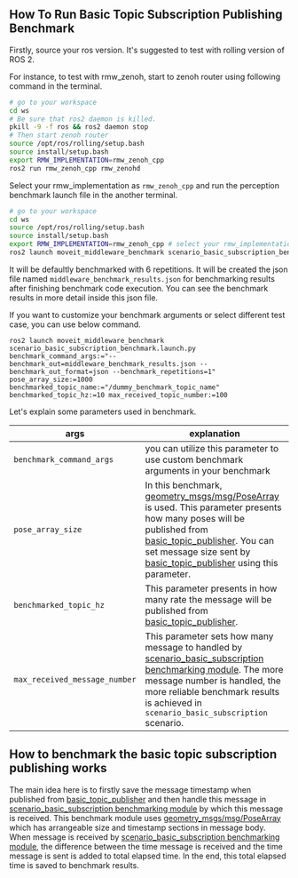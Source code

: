 ## How To Run Basic Topic Subscription Publishing Benchmark

Firstly, source your ros version. It's suggested to test with rolling version of ROS 2.

For instance, to test with rmw_zenoh, start to zenoh router using following command in the terminal.
```sh
# go to your workspace
cd ws
# Be sure that ros2 daemon is killed.
pkill -9 -f ros && ros2 daemon stop
# Then start zenoh router
source /opt/ros/rolling/setup.bash
source install/setup.bash
export RMW_IMPLEMENTATION=rmw_zenoh_cpp
ros2 run rmw_zenoh_cpp rmw_zenohd
```

Select your rmw_implementation as `rmw_zenoh_cpp` and run the perception benchmark launch file in the another terminal.
```sh
# go to your workspace
cd ws
source /opt/ros/rolling/setup.bash
source install/setup.bash
export RMW_IMPLEMENTATION=rmw_zenoh_cpp # select your rmw_implementation to benchmark
ros2 launch moveit_middleware_benchmark scenario_basic_subscription_benchmark.launch.py
```

It will be defaultly benchmarked with 6 repetitions. It will be created the json file named `middleware_benchmark_results.json` for benchmarking results after finishing benchmark code execution. You can see the benchmark results in more detail inside this json file.

If you want to customize your benchmark arguments or select different test case, you can use below command.

```shell
ros2 launch moveit_middleware_benchmark scenario_basic_subscription_benchmark.launch.py benchmark_command_args:="--benchmark_out=middleware_benchmark_results.json --benchmark_out_format=json --benchmark_repetitions=1" pose_array_size:=1000 benchmarked_topic_name:="/dummy_benchmark_topic_name" benchmarked_topic_hz:=10 max_received_topic_number:=100
```

Let's explain some parameters used in benchmark.

| args | explanation |
| ---- | ----------- |
| `benchmark_command_args` | you can utilize this parameter to use custom benchmark arguments in your benchmark |
| `pose_array_size` | In this benchmark, [geometry_msgs/msg/PoseArray](https://docs.ros.org/en/rolling/p/geometry_msgs/interfaces/msg/PoseArray.html) is used. This parameter presents how many poses will be published from [basic_topic_publisher](../../src/scenarios/basic_topic_sub_pub/basic_topic_publisher.cpp). You can set message size sent by [basic_topic_publisher](../../src/scenarios/basic_topic_sub_pub/basic_topic_publisher.cpp) using this parameter. |
| `benchmarked_topic_hz` | This parameter presents in how many rate the message will be published from [basic_topic_publisher](../../src/scenarios/basic_topic_sub_pub/basic_topic_publisher.cpp). |
| `max_received_message_number` | This parameter sets how many message to handled by [scenario_basic_subscription benchmarking module](../../src/scenarios/basic_topic_sub_pub/scenario_basic_subscription.cpp). The more message number is handled, the more reliable benchmark results is achieved in `scenario_basic_subscription` scenario. |

## How to benchmark the basic topic subscription publishing works

The main idea here is to firstly save the message timestamp when published from [basic_topic_publisher](../../src/scenarios/basic_topic_sub_pub/basic_topic_publisher.cpp) and then handle this message in [scenario_basic_subscription benchmarking module](../../src/scenarios/basic_topic_sub_pub/scenario_basic_subscription.cpp) by which this message is received. This benchmark module uses [geometry_msgs/msg/PoseArray](https://docs.ros.org/en/rolling/p/geometry_msgs/interfaces/msg/PoseArray.html) which has arrangeable size and timestamp sections in message body. When message is received by [scenario_basic_subscription benchmarking module](../../src/scenarios/basic_topic_sub_pub/scenario_basic_subscription.cpp), the difference between the time message is received and the time message is sent is added to total elapsed time. In the end, this total elapsed time is saved to benchmark results.
